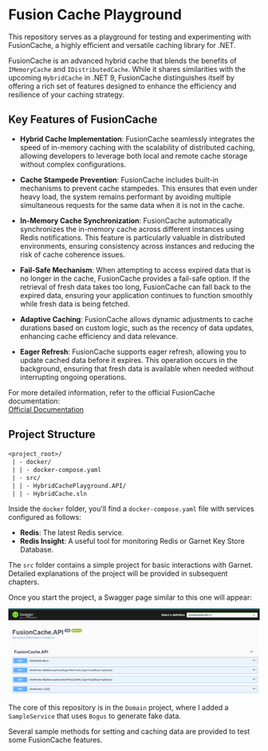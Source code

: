 # Fusion Cache Playground

This repository serves as a playground for testing and experimenting with FusionCache, a highly efficient and versatile caching library for .NET.

FusionCache is an advanced hybrid cache that blends the benefits of `IMemoryCache` and `IDistributedCache`. While it shares similarities with the upcoming `HybridCache` in .NET 9, FusionCache distinguishes itself by offering a rich set of features designed to enhance the efficiency and resilience of your caching strategy.

## Key Features of FusionCache

- **Hybrid Cache Implementation**: FusionCache seamlessly integrates the speed of in-memory caching with the scalability of distributed caching, allowing developers to leverage both local and remote cache storage without complex configurations.

- **Cache Stampede Prevention**: FusionCache includes built-in mechanisms to prevent cache stampedes. This ensures that even under heavy load, the system remains performant by avoiding multiple simultaneous requests for the same data when it is not in the cache.

- **In-Memory Cache Synchronization**: FusionCache automatically synchronizes the in-memory cache across different instances using Redis notifications. This feature is particularly valuable in distributed environments, ensuring consistency across instances and reducing the risk of cache coherence issues.

- **Fail-Safe Mechanism**: When attempting to access expired data that is no longer in the cache, FusionCache provides a fail-safe option. If the retrieval of fresh data takes too long, FusionCache can fall back to the expired data, ensuring your application continues to function smoothly while fresh data is being fetched.

- **Adaptive Caching**: FusionCache allows dynamic adjustments to cache durations based on custom logic, such as the recency of data updates, enhancing cache efficiency and data relevance.

- **Eager Refresh**: FusionCache supports eager refresh, allowing you to update cached data before it expires. This operation occurs in the background, ensuring that fresh data is available when needed without interrupting ongoing operations.

For more detailed information, refer to the official FusionCache documentation:  
[Official Documentation](https://github.com/ZiggyCreatures/FusionCache)

## Project Structure

```plaintext
<project_root>/
 | - docker/
 | | - docker-compose.yaml
 | - src/
 | | - HybridCachePlayground.API/
 | | - HybridCache.sln
```

Inside the `docker` folder, you'll find a `docker-compose.yaml` file with services configured as follows:

- **Redis**: The latest Redis service.
- **Redis Insight**: A useful tool for monitoring Redis or Garnet Key Store Database.

The `src` folder contains a simple project for basic interactions with Garnet. Detailed explanations of the project will be provided in subsequent chapters.

Once you start the project, a Swagger page similar to this one will appear:

![Swagger](./assets/Swagger.png)


The core of this repository is in the `Domain` project, where I added a `SampleService` that uses `Bogus` to generate fake data.

Several sample methods for setting and caching data are provided to test some FusionCache features.
